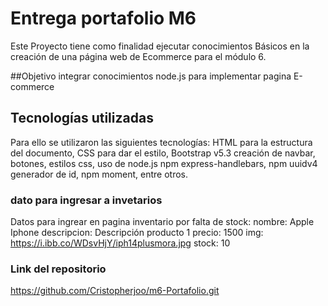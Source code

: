 # Entrega portafolio M6

Este Proyecto tiene como finalidad ejecutar conocimientos Básicos en la creación de una página web de Ecommerce para el módulo 6. 

##Objetivo
integrar conocimientos node.js para implementar pagina E-commerce


## Tecnologías utilizadas

Para ello se utilizaron las siguientes tecnologías: HTML para  la estructura del documento, CSS para dar el estilo, Bootstrap v5.3 creación de navbar, botones, estilos css, uso de node.js npm express-handlebars, npm uuidv4 generador de id, npm moment, entre otros.

### dato para ingresar a invetarios 

 Datos para  ingrear en pagina inventario por falta de stock:
 nombre: Apple Iphone
descripcion: Descripción producto 1
precio: 1500
img: https://i.ibb.co/WDsvHjY/iph14plusmora.jpg
stock: 10

### Link del repositorio

https://github.com/Cristopherjoo/m6-Portafolio.git
